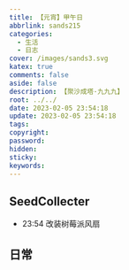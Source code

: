 ```yaml
---
title: 【元宵】甲午日
abbrlink: sands215
categories:
  - 生活
  - 日志
cover: /images/sands3.svg
katex: true
comments: false
aside: false
description: 【聚沙成塔·九九九】
root: ../../
date: 2023-02-05 23:54:18
update: 2023-02-05 23:54:18
tags:
copyright:
password:
hidden:
sticky:
keywords:
---
```


## SeedCollecter
- 23:54 改装树莓派风扇


## 日常